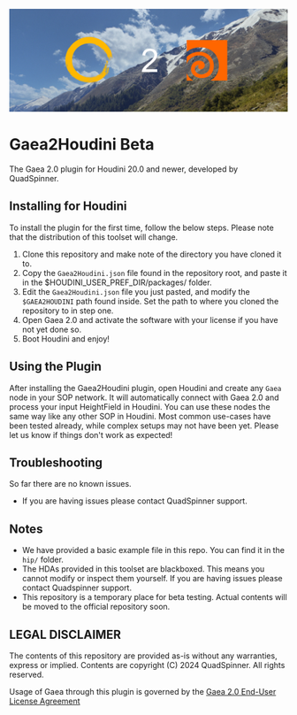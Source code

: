 ![banner](https://github.com/QuadSpinner/Gaea2Houdini_beta/blob/main/help/images/banner.png)


# Gaea2Houdini Beta
The Gaea 2.0 plugin for Houdini 20.0 and newer, developed by QuadSpinner.

## Installing for Houdini
To install the plugin for the first time, follow the below steps. Please note that the distribution of this toolset will change.
1. Clone this repository and make note of the directory you have cloned it to.
2. Copy the `Gaea2Houdini.json` file found in the repository root, and paste it in the $HOUDINI_USER_PREF_DIR/packages/ folder.
3. Edit the `Gaea2Houdini.json` file you just pasted, and modify the `$GAEA2HOUDINI` path found inside. Set the path to where you cloned the repository to in step one.
4. Open Gaea 2.0 and activate the software with your license if you have not yet done so.
5. Boot Houdini and enjoy!

## Using the Plugin
After installing the Gaea2Houdini plugin, open Houdini and create any `Gaea` node in your SOP network. It will automatically connect with Gaea 2.0 and process your input HeightField in Houdini. You can use these nodes the same way like any other SOP in Houdini. Most common use-cases have been tested already, while complex setups may not have been yet. Please let us know if things don't work as expected!

## Troubleshooting
So far there are no known issues.
- If you are having issues please contact QuadSpinner support.

## Notes
- We have provided a basic example file in this repo. You can find it in the `hip/` folder.
- The HDAs provided in this toolset are blackboxed. This means you cannot modify or inspect them yourself. If you are having issues please contact Quadspinner support.
- This repository is a temporary place for beta testing. Actual contents will be moved to the official repository soon.

## LEGAL DISCLAIMER

The contents of this repository are provided as-is without any warranties, express or implied. Contents are copyright (C) 2024 QuadSpinner. All rights reserved.

Usage of Gaea through this plugin is governed by the [Gaea 2.0 End-User License Agreement](https://quadspinner.com/legal/#heading4)
